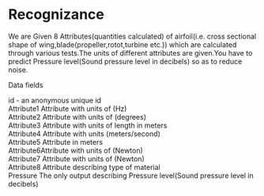 # Recognizance
We are Given 8 Attributes(quantities calculated) of airfoil(i.e. cross sectional shape of wing,blade(propeller,rotot,turbine etc.)) which are calculated through various tests.The units of different attributes are given.You have to predict Pressure level(Sound pressure level in decibels) so as to reduce noise.


Data fields


id - an anonymous unique id   
Attribute1 Attribute with units of (Hz)   
Attribute2 Attribute with units of (degrees)   
Attribute3 Attribute with units of length in meters   
Attribute4 Attribute with units (meters/second)   
Attribute5 Attribute in meters   
Attribute6Attribute with units of (Newton)   
Attribute7 Attribute with units of (Newton)   
Attribute8 Attribute describing type of material   
Pressure The only output describing Pressure level(Sound pressure level in decibels)   
